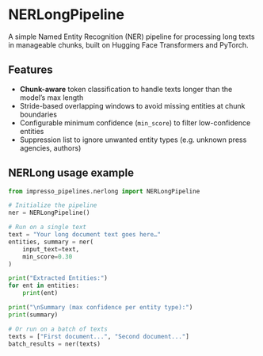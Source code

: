 # NERLongPipeline

A simple Named Entity Recognition (NER) pipeline for processing long texts in manageable chunks, built on Hugging Face Transformers and PyTorch.

## Features

- **Chunk-aware** token classification to handle texts longer than the model’s max length
- Stride-based overlapping windows to avoid missing entities at chunk boundaries
- Configurable minimum confidence (`min_score`) to filter low-confidence entities
- Suppression list to ignore unwanted entity types (e.g. unknown press agencies, authors)


## NERLong usage example

```python
from impresso_pipelines.nerlong import NERLongPipeline

# Initialize the pipeline
ner = NERLongPipeline()

# Run on a single text
text = "Your long document text goes here…"
entities, summary = ner(
    input_text=text,
    min_score=0.30
)

print("Extracted Entities:")
for ent in entities:
    print(ent)

print("\nSummary (max confidence per entity type):")
print(summary)

# Or run on a batch of texts
texts = ["First document...", "Second document..."]
batch_results = ner(texts)
```
